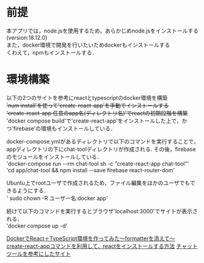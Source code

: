 # 前提  
本アプリでは，node.jsを使用するため，あらかじめnode.jsをインストールする(version:18.12.0)  
また，docker環境で開発を行いたいためdockerもインストールする  
くわえて，npmもインストールする．  


# 環境構築  
以下の2つのサイトを参考にreactとtypescriptのdocker環境を構築  
~~'num install'を使って'create-react-app'を手動でインストールする~~   
~~'create-react-app 任意のapp名(ディレクトリ名)'でreactの初期段階を構築~~    
'docker compose build'で'create-react-app'をインストールした上で，かつ'firebase'の環境もインストールしている．

docker-compose.ymlがあるディレクトリで以下のコマンドを実行することで，appディレクトリの下にchat-toolディレクトリが作成される. その後，firebaseのモジュールをインストールしている．   
'docker-compose run --rm chat-tool sh -c "create-react-app chat-tool"'    
'cd app/chat-tool && npm install --save firebase react-router-dom'   

Ubuntu上でrootユーザで作成されるため，ファイル編集をほかのユーザでもできるようにする．   
' sudo chown -R ユーザー名:docker app'

続けて以下のコマンドを実行するとブラウザ'localhost:3000'でサイトが表示される．   
'docker compose up -d'


[DockerでReact＋TypeScript環境を作ってみた～formatterを添えて～](https://logical-studio.com/develop/backend/20211217-docker-react-formatter/)   
[create-react-appコマンドを利用して、reactをインストールする方法](https://qiita.com/mk185/items/d40e539caad025bdc987)
[チャットツールを参考にしたサイト](https://morioh.com/p/10ffcb80fa8a)
